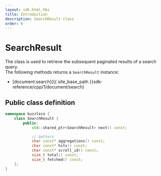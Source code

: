 ```yaml
---
layout: sdk.html.hbs
title: Introduction
description: SearchResult class
order: 0
---
```


# SearchResult

The class is used to retrieve the subsequent paginated results of a search query.  
The following methods returns a `SearchResult` instance:
  - [document:search]({{ site_base_path }}sdk-reference/cpp/1/document/search)

## Public class definition

```cpp
namespace kuzzleio {
    class SearchResult {
        public:
            std::shared_ptr<SearchResult> next() const;

            // Getters
            char const* aggregations() const;
            char const* hits() const;
            char const* scroll_id() const;
            size_t total() const;
            size_t fetched() const;
    };
}
```
